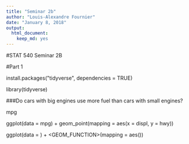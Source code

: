 ```yaml
---
title: "Seminar 2b"
author: "Louis-Alexandre Fournier"
date: "January 8, 2018"
output: 
  html_document: 
    keep_md: yes
---
```




#STAT 540 Seminar 2B

#Part 1

install.packages("tidyverse", dependencies = TRUE)

library(tidyverse)

###Do cars with big engines use more fuel than cars with small engines? 

mpg

ggplot(data = mpg) + geom_point(mapping = aes(x = displ, y = hwy))

ggplot(data = <DATA>) + <GEOM_FUNCTION>(mapping = aes(<MAPPINGS>))


